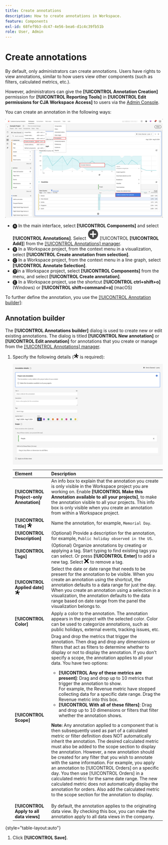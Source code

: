 ```yaml
---
title: Create annotations
description: How to create annotations in Workspace.
feature: Components
exl-id: 68fef9b3-dc47-4e56-bea6-d1c4c39fb51b
role: User, Admin
---
```

# Create annotations

By default, only administrators can create annotations. Users have rights to view annotations, similar to how users view other components (such as filters, calculated metrics, etc.).

However, administrators can give the **[!UICONTROL Annotation Creation]** permission for **[!UICONTROL Reporting Tools]** in **[!UICONTROL Edit permissions for CJA Workspace Access]** to users via the [Admin Console](/help/technotes/access-control.md#customer-journey-analytics-permissions-in-admin-console).

You can create an annotation in the following ways:

![Create an annotation](assets/create-annotation.png)

* 🅐 In the main interface, select **[!UICONTROL Components]** and select **[!UICONTROL Annotations]**. Select ![AddCircle](/help/assets/icons/AddCircle.svg) [!UICONTROL **[!UICONTROL Add]**] from the [[!UICONTROL Annotations] manager](/help/components/annotations/manage-annotations.md). 
* 🅑 In a Workspace project, from the context menu in a visualization, select **[!UICONTROL Create annotation from selection]**.
* 🅒 In a Workspace project, from the context menu in a line graph, select **[!UICONTROL Annotate Selection]**.
* 🅓In a Workspace project, select **[!UICONTROL Components]** from the menu, and select **[!UICONTROL Create annotation]**. 
* 🅔 In a Workspace project, use the shortcut **[!UICONTROL ctrl+shift+o]** (Windows) or **[!UICONTROL shift+command+o]** (macOS)

To further define the annotation, you use the [[!UICONTROL Annotation builder]](#annotation-builder):

<!-- Should we really mention API here. If so, we can do it all over the place in the docs...
| **Use the [Customer Journey Analytics Annotations API](https://developer.adobe.com/cja-apis/docs/endpoints/annotations/)** | The Customer Journey Analytics Annotations APIs allow you to create, update, or retrieve annotations programmatically through Adobe Developer. These APIs use the same data and methods that Adobe uses inside the product UI. |
-->


## Annotation builder

The **[!UICONTROL Annotations builder]** dialog is used to create new or edit existing annotations. The dialog is titled **[!UICONTROL New annotation]** or **[!UICONTROL Edit annotation]** for annotations that you create or manage from the [[!UICONTROL Annotations] manager](/help/components/annotations/manage-annotations.md).

1. Specify the following details (![Required](/help/assets/icons/Required.svg) is required):

   ![Annotation details window showing fields and options described in the next section.](assets/annotation-builder.png)

   | Element | Description |
   | --- | --- |
   | **[!UICONTROL Project-only Annotation]** | An info box to explain that the annotation you create is only visible in the Workspace project you are working on. Enable **[!UICONTROL Make this Annotation available to all your projects]**, to make the annotation visible to all your projects. This info box is only visible when you create an annotation from within a Workspace project. |
   | **[!UICONTROL Title]** ![Required](/help/assets/icons/Required.svg) | Name the annotation, for example, `Memorial Day`. |
   | **[!UICONTROL Description]** |(Optional) Provide a description for the annotation, for example, `Public holiday observed in the US`. |
   | **[!UICONTROL Tags]**| (Optional) Organize annotations by creating or applying a tag. Start typing to find existing tags you can select. Or press **[!UICONTROL Enter]** to add a new tag. Select ![CrossSize75](/help/assets/icons/CrossSize75.svg) to remove a tag. |
   | **[!UICONTROL Applied date]** ![Required](/help/assets/icons/Required.svg) | Select the date or date range that needs to be present for the annotation to be visible. When you create an annotation using the shortcut, the annotation defaults to a data range for just the day. When you create an annotation using a selection in a visualization, the annotation defaults to the data range based on date range from the panel the visualization belongs to. |
   | **[!UICONTROL Color]** | Apply a color to the annotation. The annotation appears in the project with the selected color. Color can be used to categorize annotations, such as public holidays, external events, tracking issues, etc. |
   | **[!UICONTROL Scope]** | Drag and drop the metrics that trigger the annotation. Then drag and drop any dimensions or filters that act as filters to determine whether to display or not to display the annotation. If you don't specify a scope, the annotation applies to all your data. You have two options:<ul><li>**[!UICONTROL Any of these metrics are present]**: Drag and drop up to 10 metrics that trigger the annotation to show.<br/>For example, the Revenue metric have stopped collecting data for a specific date range. Drag the Revenue metric into this box.</li><li>**[!UICONTROL With all of these filters]**: Drag and drop up to 10 dimensions or filters that filter whether the annotation shows.</li></ul><p><p>**Note:** Any annotation applied to a component that is then subsequently used as part of a calculated metric or filter definition does NOT automatically inherit the annotation. The desired calculated metric must also be added to the scope section to display the annotation. However, a new annotation should be created for any filter that you wish to annotate with the same information. For example, you apply an annotation to [!UICONTROL Orders] on a specific day. You then use [!UICONTROL Orders] in a calculated metric for the same date range. The new calculated metric does not automatically display the annotation for orders. Also add the calculated metric to the scope section for the annotation to display.|
   | **[!UICONTROL Apply to all data views]** | By default, the annotation applies to the originating data view. By checking this box, you can make the annotation apply to all data views in the company. |

{style="table-layout:auto"}
   
1. Click **[!UICONTROL Save]**.
